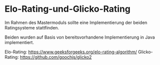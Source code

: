 # Elo-Rating-und-Glicko-Rating

Im Rahmen des Mastermoduls sollte eine Implementierung der beiden Ratingsysteme stattfinden.

Beiden wurden auf Basis von bereitsvorhandene Implementierung in Java implementiert.

Elo-Rating: https://www.geeksforgeeks.org/elo-rating-algorithm/
Glicko-Rating: https://github.com/goochjs/glicko2
